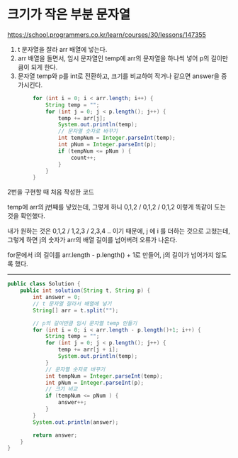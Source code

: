 # 크기가 작은 부분 문자열
https://school.programmers.co.kr/learn/courses/30/lessons/147355

1. t 문자열을 잘라 arr 배열에 넣는다.
2. arr 배열을 돌면서, 임시 문자열인 temp에 arr의 문자열을 하나씩 넣어 p의 길이만큼이 되게 한다.
3. 문자열 temp와 p를 int로 전환하고, 크기를 비교하여 작거나 같으면 answer을 증가시킨다.

```java
        for (int i = 0; i < arr.length; i++) {
            String temp = "";
            for (int j = 0; j < p.length(); j++) {
                temp += arr[j];
                System.out.println(temp);
                // 문자열 숫자로 바꾸기
                int tempNum = Integer.parseInt(temp);
                int pNum = Integer.parseInt(p);
                if (tempNum <= pNum ) {
                    count++;
                }
            }
        }
```
2번을 구현할 때 처음 작성한 코드

temp에 arr의 j번째를 넣었는데, 그렇게 하니 0,1,2 / 0,1,2 / 0,1,2 이렇게 똑같이 도는 것을 확인했다.

내가 원하는 것은 0,1,2 / 1,2,3 / 2,3,4 .. 이기 때문에, j 에 i 를 더하는 것으로 고쳤는데, 그렇게 하면 j의 숫자가 arr의 배열 길이를 넘어버려 오류가 나온다.

for문에서 i의 길이를 arr.length - p.length() + 1로 만들어, j의 길이가 넘어가지 않도록 했다.

---

```java
public class Solution {
    public int solution(String t, String p) {
        int answer = 0;
        // t 문자열 잘라서 배열에 넣기
        String[] arr = t.split("");

        // p의 길이만큼 임시 문자열 temp 만들기
        for (int i = 0; i < arr.length - p.length()+1; i++) {
            String temp = "";
            for (int j = 0; j < p.length(); j++) {
                temp += arr[j + i];
                System.out.println(temp);
            }
            // 문자열 숫자로 바꾸기
            int tempNum = Integer.parseInt(temp);
            int pNum = Integer.parseInt(p);
            // 크기 비교
            if (tempNum <= pNum ) {
                answer++;
            }
        }
        System.out.println(answer);

        return answer;
    }
}
```